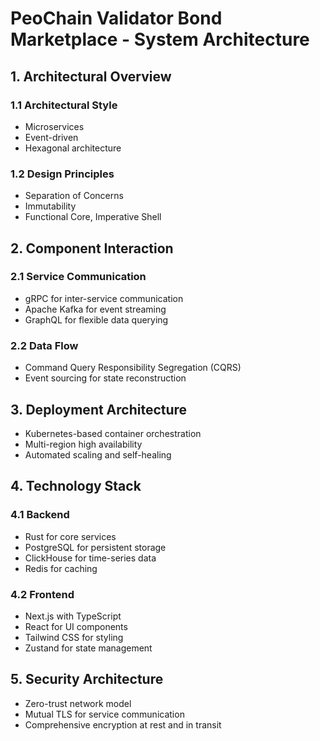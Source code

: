 # PeoChain Validator Bond Marketplace - System Architecture

## 1. Architectural Overview
### 1.1 Architectural Style
- Microservices
- Event-driven
- Hexagonal architecture

### 1.2 Design Principles
- Separation of Concerns
- Immutability
- Functional Core, Imperative Shell

## 2. Component Interaction
### 2.1 Service Communication
- gRPC for inter-service communication
- Apache Kafka for event streaming
- GraphQL for flexible data querying

### 2.2 Data Flow
- Command Query Responsibility Segregation (CQRS)
- Event sourcing for state reconstruction

## 3. Deployment Architecture
- Kubernetes-based container orchestration
- Multi-region high availability
- Automated scaling and self-healing

## 4. Technology Stack
### 4.1 Backend
- Rust for core services
- PostgreSQL for persistent storage
- ClickHouse for time-series data
- Redis for caching

### 4.2 Frontend
- Next.js with TypeScript
- React for UI components
- Tailwind CSS for styling
- Zustand for state management

## 5. Security Architecture
- Zero-trust network model
- Mutual TLS for service communication
- Comprehensive encryption at rest and in transit
